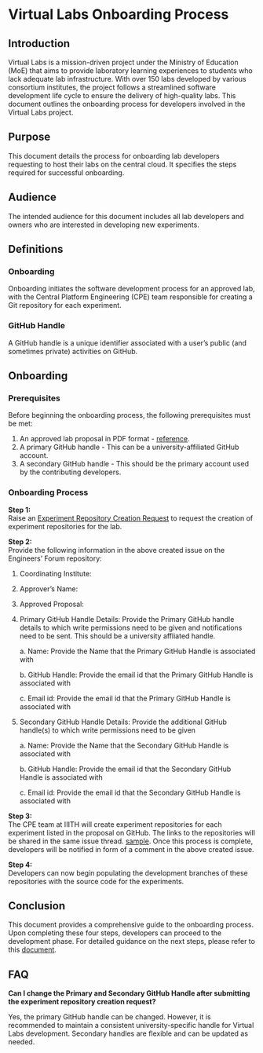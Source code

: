 # Virtual Labs Onboarding Process

## Introduction

Virtual Labs is a mission-driven project under the Ministry of Education (MoE) that aims to provide laboratory learning experiences to students who lack adequate lab infrastructure. With over 150 labs developed by various consortium institutes, the project follows a streamlined software development life cycle to ensure the delivery of high-quality labs. This document outlines the onboarding process for developers involved in the Virtual Labs project.

## Purpose

This document details the process for onboarding lab developers requesting to host their labs on the central cloud. It specifies the steps required for successful onboarding.

## Audience

The intended audience for this document includes all lab developers and owners who are interested in developing new experiments.

## Definitions

### Onboarding
Onboarding initiates the software development process for an approved lab, with the Central Platform Engineering (CPE) team responsible for creating a Git repository for each experiment.

### GitHub Handle
A GitHub handle is a unique identifier associated with a user’s public (and sometimes private) activities on GitHub.

## Onboarding

### Prerequisites

Before beginning the onboarding process, the following prerequisites must be met:

1. An approved lab proposal in PDF format - [reference](https://drive.google.com/file/d/1yjLMM96kxYnQ4_DiDOwFhdqLG0--0Z1P/view?usp=drive_link).
2. A primary GitHub handle - This can be a university-affiliated GitHub account.
3. A secondary GitHub handle - This should be the primary account used by the contributing developers.

### Onboarding Process

**Step 1:**  
Raise an [Experiment Repository Creation Request](https://github.com/virtual-labs/engineers-forum/issues/new?assignees=&labels=Phase-3%2C+create+experiment+repos&template=experiment-repository-creation-request.md&title=Experiment+Repository+Creation+Request+for+%3Cfill+the+lab+name+here%3E) to request the creation of experiment repositories for the lab.

**Step 2:**  
Provide the following information in the above created issue on the Engineers’ Forum repository:
 1. Coordinating Institute: <!--Your institute name -->
 2. Approver’s Name: <!--Name of the approver-->
 3. Approved Proposal: <!--Upload the PDF of the approved proposal--> 
 4. Primary GitHub Handle Details: Provide the Primary GitHub handle details to which write permissions need to be given and notifications need to be sent. This should be a university affliated handle. 
    
     a. Name: Provide the Name that the Primary GitHub Handle is associated with

     b. GitHub Handle: Provide the email id that the Primary GitHub Handle is associated with

     c. Email id: Provide the email id that the Primary GitHub Handle is associated with
    
 5. Secondary GitHub Handle Details: Provide the additional GitHub handle(s) to which write permissions need to be given

     a. Name: Provide the Name that the Secondary GitHub Handle is associated with
    
     b. GitHub Handle: Provide the email id that the Secondary GitHub Handle is associated with
    
     c. Email id: Provide the email id that the Secondary GitHub Handle is associated with


**Step 3:**  
The CPE team at IIITH will create experiment repositories for each experiment listed in the proposal on GitHub. The links to the repositories will be shared in the same issue thread. [sample](https://github.com/virtual-labs/engineers-forum/issues/673#issuecomment-779564300). Once this process is complete, developers will be notified in form of a comment in the above created issue. 

**Step 4:**  
Developers can now begin populating the development branches of these repositories with the source code for the experiments.

## Conclusion

This document provides a comprehensive guide to the onboarding process. Upon completing these four steps, developers can proceed to the development phase. For detailed guidance on the next steps, please refer to this [document](https://github.com/virtual-labs/engineers-forum/blob/master/ph4/services/development-process.md).

## FAQ

**Can I change the Primary and Secondary GitHub Handle after submitting the experiment repository creation request?**

Yes, the primary GitHub handle can be changed. However, it is recommended to maintain a consistent university-specific handle for Virtual Labs development. Secondary handles are flexible and can be updated as needed.
